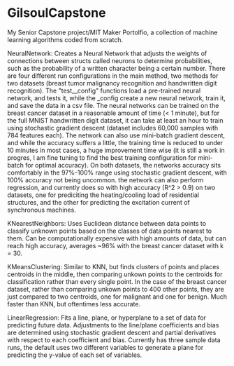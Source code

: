 # GilsoulCapstone
My Senior Capstone project/MIT Maker Portolfio, a collection of machine learning algorithms coded from scratch.

NeuralNetwork: Creates a Neural Network that adjusts the weights of connections between structs called neurons to determine probabilities, such as the probability of a written character being a certain number. There are four different run configurations in the main method, two methods for two datasets (breast tumor malignancy recognition and handwritten digit recognition). The "test_<datasetname>_config" functions load a pre-trained neural network, and tests it, while the <datasetname>_config create a new neural network, train it, and save the data in a csv file. The neural networks can be trained on the breast cancer dataset in a reasonable amount of time (< 1 minute), but for the full MNIST handwritten digit dataset, it can take at least an hour to train using stochastic gradient descent (dataset includes 60,000 samples with 784 features each). The network can also use mini-batch gradient descent, and while the accuracy suffers a little, the training time is reduced to under 10 minutes in most cases, a huge improvement time wise (it is still a work in progres, I am fine tuning to find the best training configuration for mini-batch for optimal accuracy). On both datasets, the networks accuracy sits comfortably in the 97%-100% range using stochastic gradient descent, with 100% accuracy not being uncommon. the network can also perform regression, and currently does so with high accuracy (R^2 > 0.9) on two datasets, one for prediciting the heating/cooling load of residential structures, and the other for predicting the excitation current of synchronous machines.

KNearestNeighbors:
Uses Euclidean distance between data points to classify unknown points based on the classes of data points nearest to them. Can be computationally expensive with high amounts of data, but can reach high accuracy, averages ~96% with the breast cancer dataset with k = 30.

KMeansClustering:
Similar to KNN, but finds clusters of points and places centroids in the middle, then comparing unkown points to the centroids for classification rather than every single point. In the case of the breast cancer dataset, rather than comparing unkown points to 400 other points, they are just compared to two centroids, one for malignant and one for benign. Much faster than KNN, but oftentimes less accurate.

LinearRegression:
Fits a line, plane, or hyperplane to a set of data for predicting future data. Adjustments to the line/plane coefficients and bias are determined using stochastic gradient descent and partial derivatives with respect to each coefficient and bias. Currently has three sample data runs, the default uses two different variables to generate a plane for predicting the y-value of each set of variables.


